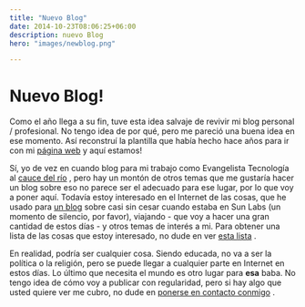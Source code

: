 ```yaml
---
title: "Nuevo Blog"
date: 2014-10-23T08:06:25+06:00
description: nuevo Blog
hero: "images/newblog.png"

---
```

# Nuevo Blog!

Como el año llega a su fin, tuve esta idea salvaje de revivir mi blog personal / profesional. No tengo idea de por qué, pero me pareció una buena idea en ese momento. Así reconstruí la plantilla que había hecho hace años para ir con mi <a href="https://davidgs.com/">página web</a> y aquí estamos!

Sí, yo de vez en cuando blog para mi trabajo como Evangelista Tecnología al <a href="https://blog.riverbed.com/">cauce del río</a> , pero hay un montón de otros temas que me gustaría hacer un blog sobre eso no parece ser el adecuado para ese lugar, por lo que voy a poner aquí. Todavía estoy interesado en el Internet de las cosas, que he usado para <a href="https://blogs.oracle.com/davidgs">un blog</a> sobre casi sin cesar cuando estaba en Sun Labs (un momento de silencio, por favor), viajando - que voy a hacer una gran cantidad de estos días - y otros temas de interés a mi. Para obtener una lista de las cosas que estoy interesado, no dude en ver <a href="/#projects">esta lista</a> .

En realidad, podría ser cualquier cosa. Siendo educada, no va a ser la política o la religión, pero se puede llegar a cualquier parte en Internet en estos días. Lo último que necesita el mundo es otro lugar para <strong>esa</strong> baba. No tengo idea de cómo voy a publicar con regularidad, pero si hay algo que usted quiere ver me cubro, no dude en <a href="mailto:blog@davidgs.com">ponerse en contacto conmigo</a> .
